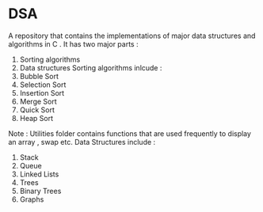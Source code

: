 # DSA
A repository that contains the implementations of major data structures and algorithms in C .
It has two major parts :
  1. Sorting algorithms
  2. Data structures
Sorting algorithms inlcude :
  1. Bubble Sort
  2. Selection Sort
  3. Insertion Sort
  4. Merge Sort
  5. Quick Sort
  6. Heap Sort

Note : Utilities folder contains functions that are used frequently to display an array , swap etc.
Data Structures include :
  1. Stack
  2. Queue
  3. Linked Lists
  4. Trees
  5. Binary Trees
  6. Graphs 
